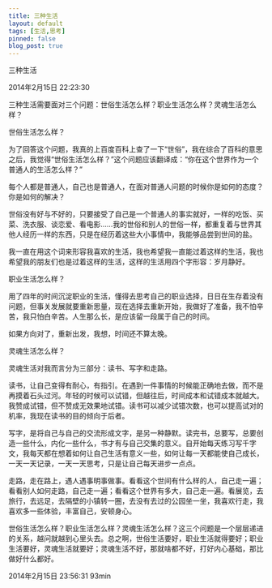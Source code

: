 ```yaml
---
title: 三种生活
layout: default
tags: [生活,思考]
pinned: false
blog_post: true
---
```


三种生活

2014年2月15日 22:23:30

三种生活需要面对三个问题：世俗生活怎么样？职业生活怎么样？灵魂生活怎么样？

世俗生活怎么样？

为了回答这个问题，我真的上百度百科上查了一下“世俗”，我在综合了百科的意思之后，我觉得“世俗生活怎么样？”这个问题应该翻译成：“你在这个世界作为一个普通人的生活怎么样？”

每个人都是普通人，自己也是普通人，在面对普通人问题的时候你是如何的态度？你是如何的解决？

世俗没有好与不好的，只要接受了自己是一个普通人的事实就好，一样的吃饭、买菜、洗衣服、谈恋爱、看电影……我的世俗和别人的世俗一样，都重复着与世界其他人经历一样的东西，只是在经历着这些大小事情中，我能够品尝到世间的盐。

我一直在用这个词来形容我喜欢的生活，我也希望我一直能过着这样的生活，我也希望我的朋友们也是过着这样的生活，这样的生活用四个字形容：岁月静好。

职业生活怎么样？

用了四年的时间沉淀职业的生活，懂得去思考自己的职业选择，日日在生存着没有问题，但事关发展就要重新思量，现在选择去重新开始，我做好了准备，我不怕辛苦，我只怕白辛苦。人生那么长，是应该留一段属于自己的时间。

如果方向对了，重新出发，我想，时间还不算太晚。

灵魂生活怎么样？

灵魂生活对我而言分为三部分：读书、写字和走路。

读书，让自己变得有耐心，有指引。在遇到一件事情的时候能正确地去做，而不是再摸着石头过河。年轻的时候可以试错，但越往后，时间成本和试错成本就越大。我赞成试错，但不赞成无效果地试错。读书可以减少试错次数，也可以提高试对的机率，我现在读书的目的倾向于后者。

写字，是将自己与自己的交流形成文字，是另一种静默。读完书，总要写，总要创造一些什么，内化一些什么，书才有与自己交集的意义。自开始每天练习写千字文，我每天都在想着如何让自己生活有意义一些，如何让每一天都能使自己成长，一天一天记录，一天一天思考，只是让自己每天进步一点点。

走路，走在路上，遇人遇事明事做事。看看这个世间有什么样的人，自己走一遍；看看别人如何走路，自己走一遍；看看这个世界有多大，自己走一遍。看展览，去旅行，去远足，去隔壁的小镇转一圈，去没有去过的公园坐一坐，我喜欢行走，我喜欢多一些体验，丰富自己，安顿身心。

世俗生活怎么样？职业生活怎么样？灵魂生活怎么样？这三个问题是一个层层递进的关系，越问就越到心里头去。总之啊，世俗生活要好，职业生活就得要好；职业生活要好，灵魂生活就要好；灵魂生活不好，那就啥都不好，打好内心基础，那比做好什么都好。

2014年2月15日 23:56:31 93min
